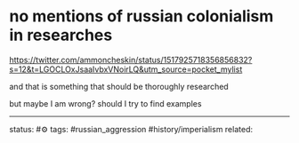 # no mentions of russian colonialism in researches
https://twitter.com/ammoncheskin/status/1517925718356856832?s=12&t=LGOCLOxJsaaIvbxVNoirLQ&utm_source=pocket_mylist

and that is something that should be thoroughly researched

but maybe I am wrong? should I try to find examples

---
status: #⚙️ 
tags: #russian_aggression #history/imperialism 
related: 